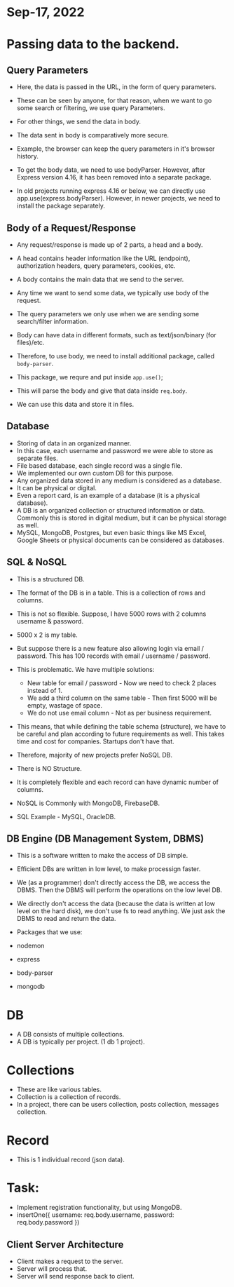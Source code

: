 # Sep-17, 2022

# Passing data to the backend.

## Query Parameters
- Here, the data is passed in the URL, in the form of query parameters.
- These can be seen by anyone, for that reason, when we want to go some search or filtering, we use query Parameters.
- For other things, we send the data in body.
- The data sent in body is comparatively more secure.
- Example, the browser can keep the query parameters in it's browser history.


- To get the body data, we need to use bodyParser. However, after Express version 4.16, it has been removed into a separate package. 
- In old projects running express 4.16 or below, we can directly use app.use(express.bodyParser). However, in newer projects, we need to install the package separately.

## Body of a Request/Response
- Any request/response is made up of 2 parts, a head and a body.
- A head contains header information like the URL (endpoint), authorization headers, query parameters, cookies, etc.
- A body contains the main data that we send to the server.
- Any time we want to send some data, we typically use body of the request.
- The query parameters we only use when we are sending some search/filter information.
- Body can have data in different formats, such as text/json/binary (for files)/etc.
- Therefore, to use body, we need to install additional package, called `body-parser`.
- This package, we requre and put inside `app.use()`;
- This will parse the body and give that data inside `req.body`.

- We can use this data and store it in files.


## Database
- Storing of data in an organized manner.
- In this case, each username and password we were able to store as separate files.
- File based database, each single record was a single file.
- We implemented our own custom DB for this purpose.
- Any organized data stored in any medium is considered as a database.
- It can be physical or digital.
- Even a report card, is an example of a database (it is a physical database).
- A DB is an organized collection or structured information or data. Commonly this is stored in digital medium, but it can be physical storage as well.
- MySQL, MongoDB, Postgres, but even basic things like MS Excel, Google Sheets or physical documents can be considered as databases.

## SQL & NoSQL
- This is a structured DB.
- The format of the DB is in a table. This is a collection of rows and columns.
- This is not so flexible. Suppose, I have 5000 rows with 2 columns username & password.
- 5000 x 2 is my table.
- But suppose there is a new feature also allowing login via email / password. This has 100 records with email  / username / password.
- This is problematic. We have multiple solutions:
  - New table for email / password - Now we need to check 2 places instead of 1.
  - We add a third column on the same table - Then first 5000 will be empty, wastage of space.
  - We do not use email column - Not as per business requirement.
- This means, that while defining the table schema (structure), we have to be careful and plan according to future requirements as well. This takes time and cost for companies. Startups don't have that.

- Therefore, majority of new projects prefer NoSQL DB.
- There is NO Structure.
- It is completely flexible and each record can have dynamic number of columns.
- NoSQL is Commonly with MongoDB, FirebaseDB.
- SQL Example - MySQL, OracleDB.

## DB Engine (DB Management System, DBMS)
- This is a software written to make the access of DB simple.
- Efficient DBs are written in low level, to make processign faster.
- We (as a programmer) don't directly access the DB, we access the DBMS. Then the DBMS will perform the operations on the low level DB.
- We directly don't access the data (because the data is written at low level on the hard disk), we don't use fs to read anything. We just ask the DBMS to read and return the data.


- Packages that we use:
 - nodemon
 - express
 - body-parser
 - mongodb


# DB
- A DB consists of multiple collections.
- A DB is typically per project. (1 db 1 project).

# Collections
- These are like various tables.
- Collection is a collection of records.
- In a project, there can be users collection, posts collection, messages collection.

# Record
- This is 1 individual record (json data).


# Task:
- Implement registration functionality, but using MongoDB.
- insertOne({
  username: req.body.username,
  password: req.body.password
})


## Client Server Architecture
- Client makes a request to the server.
- Server will process that.
- Server will send response back to client.
